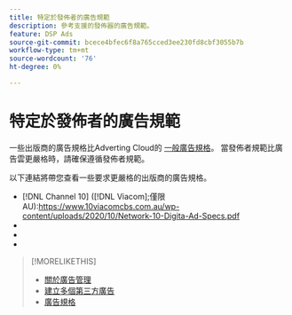 ```yaml
---
title: 特定於發佈者的廣告規範
description: 參考支援的發佈器的廣告規範。
feature: DSP Ads
source-git-commit: bcece4bfec6f8a765cced3ee230fd8cbf3055b7b
workflow-type: tm+mt
source-wordcount: '76'
ht-degree: 0%

---
```


# 特定於發佈者的廣告規範

一些出版商的廣告規格比Adverting Cloud的 [一般廣告規格](/help/dsp/campaign-management/ads/ad-specs.md)。  當發佈者規範比廣告雲更嚴格時，請確保遵循發佈者規範。

以下連結將帶您查看一些要求更嚴格的出版商的廣告規格。

* [!DNL Channel 10] ([!DNL Viacom];僅限AU):https://www.10viacomcbs.com.au/wp-content/uploads/2020/10/Network-10-Digita-Ad-Specs.pdf
* 
   [!DNL CBS Interactive Advanced Media]: https://cbsinteractive.com/advertising/ad-specs/list/cbs-interactive-advanced-media
* 
   [!DNL Hulu]: https://advertising.hulu.com/ad-products/video-commercial
* 

   [!DNL NBCUniversal]: https://together.nbcuni.com/nbcu-creative-guidelines

>[!MORELIKETHIS]
>
>* [關於廣告管理](ad-about.md)
>* [建立多個第三方廣告](ad-create-multiple.md)
>* [廣告規格](/help/dsp/campaign-management/ads/ad-specs.md)

